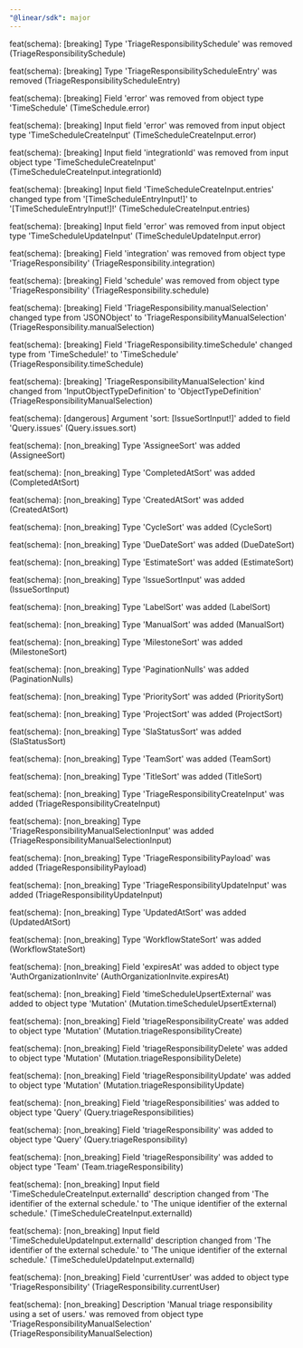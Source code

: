```yaml
---
"@linear/sdk": major
---
```



feat(schema): [breaking] Type 'TriageResponsibilitySchedule' was removed (TriageResponsibilitySchedule)

feat(schema): [breaking] Type 'TriageResponsibilityScheduleEntry' was removed (TriageResponsibilityScheduleEntry)

feat(schema): [breaking] Field 'error' was removed from object type 'TimeSchedule' (TimeSchedule.error)

feat(schema): [breaking] Input field 'error' was removed from input object type 'TimeScheduleCreateInput' (TimeScheduleCreateInput.error)

feat(schema): [breaking] Input field 'integrationId' was removed from input object type 'TimeScheduleCreateInput' (TimeScheduleCreateInput.integrationId)

feat(schema): [breaking] Input field 'TimeScheduleCreateInput.entries' changed type from '[TimeScheduleEntryInput!]' to '[TimeScheduleEntryInput!]!' (TimeScheduleCreateInput.entries)

feat(schema): [breaking] Input field 'error' was removed from input object type 'TimeScheduleUpdateInput' (TimeScheduleUpdateInput.error)

feat(schema): [breaking] Field 'integration' was removed from object type 'TriageResponsibility' (TriageResponsibility.integration)

feat(schema): [breaking] Field 'schedule' was removed from object type 'TriageResponsibility' (TriageResponsibility.schedule)

feat(schema): [breaking] Field 'TriageResponsibility.manualSelection' changed type from 'JSONObject' to 'TriageResponsibilityManualSelection' (TriageResponsibility.manualSelection)

feat(schema): [breaking] Field 'TriageResponsibility.timeSchedule' changed type from 'TimeSchedule!' to 'TimeSchedule' (TriageResponsibility.timeSchedule)

feat(schema): [breaking] 'TriageResponsibilityManualSelection' kind changed from 'InputObjectTypeDefinition' to 'ObjectTypeDefinition' (TriageResponsibilityManualSelection)

feat(schema): [dangerous] Argument 'sort: [IssueSortInput!]' added to field 'Query.issues' (Query.issues.sort)

feat(schema): [non_breaking] Type 'AssigneeSort' was added (AssigneeSort)

feat(schema): [non_breaking] Type 'CompletedAtSort' was added (CompletedAtSort)

feat(schema): [non_breaking] Type 'CreatedAtSort' was added (CreatedAtSort)

feat(schema): [non_breaking] Type 'CycleSort' was added (CycleSort)

feat(schema): [non_breaking] Type 'DueDateSort' was added (DueDateSort)

feat(schema): [non_breaking] Type 'EstimateSort' was added (EstimateSort)

feat(schema): [non_breaking] Type 'IssueSortInput' was added (IssueSortInput)

feat(schema): [non_breaking] Type 'LabelSort' was added (LabelSort)

feat(schema): [non_breaking] Type 'ManualSort' was added (ManualSort)

feat(schema): [non_breaking] Type 'MilestoneSort' was added (MilestoneSort)

feat(schema): [non_breaking] Type 'PaginationNulls' was added (PaginationNulls)

feat(schema): [non_breaking] Type 'PrioritySort' was added (PrioritySort)

feat(schema): [non_breaking] Type 'ProjectSort' was added (ProjectSort)

feat(schema): [non_breaking] Type 'SlaStatusSort' was added (SlaStatusSort)

feat(schema): [non_breaking] Type 'TeamSort' was added (TeamSort)

feat(schema): [non_breaking] Type 'TitleSort' was added (TitleSort)

feat(schema): [non_breaking] Type 'TriageResponsibilityCreateInput' was added (TriageResponsibilityCreateInput)

feat(schema): [non_breaking] Type 'TriageResponsibilityManualSelectionInput' was added (TriageResponsibilityManualSelectionInput)

feat(schema): [non_breaking] Type 'TriageResponsibilityPayload' was added (TriageResponsibilityPayload)

feat(schema): [non_breaking] Type 'TriageResponsibilityUpdateInput' was added (TriageResponsibilityUpdateInput)

feat(schema): [non_breaking] Type 'UpdatedAtSort' was added (UpdatedAtSort)

feat(schema): [non_breaking] Type 'WorkflowStateSort' was added (WorkflowStateSort)

feat(schema): [non_breaking] Field 'expiresAt' was added to object type 'AuthOrganizationInvite' (AuthOrganizationInvite.expiresAt)

feat(schema): [non_breaking] Field 'timeScheduleUpsertExternal' was added to object type 'Mutation' (Mutation.timeScheduleUpsertExternal)

feat(schema): [non_breaking] Field 'triageResponsibilityCreate' was added to object type 'Mutation' (Mutation.triageResponsibilityCreate)

feat(schema): [non_breaking] Field 'triageResponsibilityDelete' was added to object type 'Mutation' (Mutation.triageResponsibilityDelete)

feat(schema): [non_breaking] Field 'triageResponsibilityUpdate' was added to object type 'Mutation' (Mutation.triageResponsibilityUpdate)

feat(schema): [non_breaking] Field 'triageResponsibilities' was added to object type 'Query' (Query.triageResponsibilities)

feat(schema): [non_breaking] Field 'triageResponsibility' was added to object type 'Query' (Query.triageResponsibility)

feat(schema): [non_breaking] Field 'triageResponsibility' was added to object type 'Team' (Team.triageResponsibility)

feat(schema): [non_breaking] Input field 'TimeScheduleCreateInput.externalId' description changed from 'The identifier of the external schedule.' to 'The unique identifier of the external schedule.' (TimeScheduleCreateInput.externalId)

feat(schema): [non_breaking] Input field 'TimeScheduleUpdateInput.externalId' description changed from 'The identifier of the external schedule.' to 'The unique identifier of the external schedule.' (TimeScheduleUpdateInput.externalId)

feat(schema): [non_breaking] Field 'currentUser' was added to object type 'TriageResponsibility' (TriageResponsibility.currentUser)

feat(schema): [non_breaking] Description 'Manual triage responsibility using a set of users.' was removed from object type 'TriageResponsibilityManualSelection' (TriageResponsibilityManualSelection)